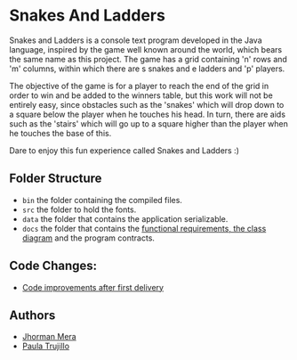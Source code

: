 # Snakes And Ladders 

Snakes and Ladders is a console text program developed in the Java language, inspired by the game well known around the world, which bears the same name as this project. The game has a grid containing 'n' rows and 'm' columns, within which there are s snakes and e ladders and 'p' players.

The objective of the game is for a player to reach the end of the grid in order to win and be added to the winners table, but this work will not be entirely easy, since obstacles such as the 'snakes' which will drop down to a square below the player when he touches his head. In turn, there are aids such as the 'stairs' which will go up to a square higher than the player when he touches the base of this.

Dare to enjoy this fun experience called Snakes and Ladders :)

## Folder Structure

- `bin` the folder containing the compiled files.
- `src` the folder to hold the fonts.
- `data` the folder that contains the application serializable.
- `docs` the folder that contains the [functional requirements, the class diagram](https://github.com/JhormanMera/snakes-and-ladders/blob/main/docs/Requerimientos%20funcionales%20y%20Diagrama%20de%20Clases-Tarea%20Integradora%20II.pdf) and the program contracts.

## Code Changes:

- [Code improvements after first delivery](data/ChangeLog.pdf)

## Authors

- [Jhorman Mera](https://github.com/JhormanMera)
- [Paula Trujillo](https://github.com/PaulaTrujillo27)
